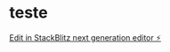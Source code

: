 # teste

[Edit in StackBlitz next generation editor ⚡️](https://stackblitz.com/~/github.com/ArthurXimenesOliveira/teste)